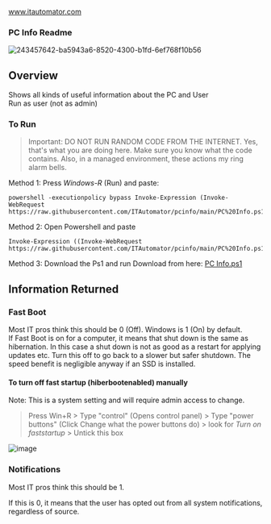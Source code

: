 www.itautomator.com
### PC Info Readme
 ![243457642-ba5943a6-8520-4300-b1fd-6ef768f10b56](https://github.com/ITAutomator/PCInfo/assets/135157036/944be711-5fb2-4f79-bee6-504ac1f394b5)

## Overview
Shows all kinds of useful information about the PC and User<br>
Run as user (not as admin)

### To Run

> Important: DO NOT RUN RANDOM CODE FROM THE INTERNET.  Yes, that's what you are doing here.  Make sure you know what the code contains.  Also, in a managed environment, these actions my ring alarm bells.

Method 1: Press _Windows-R_ (Run) and paste:

    powershell -executionpolicy bypass Invoke-Expression (Invoke-WebRequest https://raw.githubusercontent.com/ITAutomator/pcinfo/main/PC%20Info.ps1).Content

Method 2: Open Powershell and paste

    Invoke-Expression ((Invoke-WebRequest https://raw.githubusercontent.com/ITAutomator/pcinfo/main/PC%20Info.ps1).Content)

Method 3: Download the Ps1 and run
Download from here: [PC Info.ps1](https://raw.githubusercontent.com/ITAutomator/PCInfo/main/PC%20Info.ps1)

## Information Returned

### Fast Boot
Most IT pros think this should be 0 (Off). Windows is 1 (On) by default.<br>
If Fast Boot is on for a computer, it means that shut down is the same as hibernation. In this case a shut down is not as good as a restart for applying updates etc. 
Turn this off to go back to a slower but safer shutdown.  The speed benefit is negligible anyway if an SSD is installed.
<br>
#### To turn off fast startup (hiberbootenabled) manually <br>
Note: This is a system setting and will require admin access to change. <br>

> Press Win+R > Type "control" (Opens control panel) > Type "power buttons" (Click Change what the power buttons do) > look for *Turn on faststartup* > Untick this box

![image](https://github.com/ITAutomator/PCInfo/assets/135157036/4c81e4c5-65ec-4fed-9c01-7e7fdbcb18e5)


### Notifications
Most IT pros think this should be 1.

If this is 0, it means that the user has opted out from all system notifications, regardless of source.

